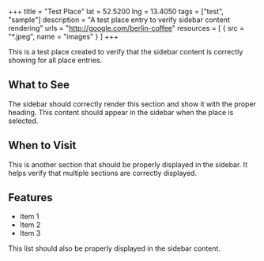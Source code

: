 +++
title = "Test Place"
lat = 52.5200
lng = 13.4050
tags = ["test", "sample"]
description = "A test place entry to verify sidebar content rendering"
urls = "http://google.com/berlin-coffee"
resources = [
    { src = "*.jpeg", name = "images" }
]
+++

This is a test place created to verify that the sidebar content is correctly showing for all place entries.

## What to See

The sidebar should correctly render this section and show it with the proper heading. This content should appear in the sidebar when the place is selected.

## When to Visit

This is another section that should be properly displayed in the sidebar. It helps verify that multiple sections are correctly displayed.

## Features

* Item 1
* Item 2
* Item 3

This list should also be properly displayed in the sidebar content.
